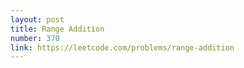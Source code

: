```yaml
---
layout: post
title: Range Addition
number: 370
link: https://leetcode.com/problems/range-addition
---
```

